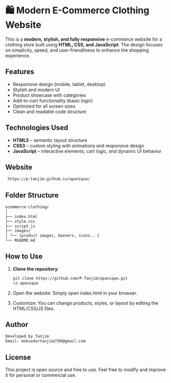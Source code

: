 # 🛍 Modern E-Commerce Clothing Website

This is a **modern, stylish, and fully responsive** e-commerce website for a clothing store built using **HTML, CSS, and JavaScript**. The design focuses on simplicity, speed, and user-friendliness to enhance the shopping experience.

##  Features

-  Responsive design (mobile, tablet, desktop)
-  Stylish and modern UI
-  Product showcase with categories
-  Add-to-cart functionality (basic logic)
-  Optimized for all screen sizes
-  Clean and readable code structure

##  Technologies Used

- **HTML5** – semantic layout structure  
- **CSS3** – custom styling with animations and responsive design  
- **JavaScript** – interactive elements, cart logic, and dynamic UI behavior

##  Website
```bash
 https://p-tanjim.github.io/apanique/
```

##  Folder Structure
```bash
ecommerce-clothing/
│
├── index.html
├── style.css
├── script.js
├── images/
│ └── [product images, banners, icons...]
└── README.md
```


##  How to Use

1. **Clone the repository**:
   ```bash
   git clone https://github.com/P-Tanjim/apanique.git
   cd apanique
   ```
2. Open the website:
Simply open index.html in your browser.

3. Customize:
You can change products, styles, or layout by editing the HTML/CSS/JS files.

## Author
```bash
Developed by Tanjim
Email: moksedurtanjim2769@gmail.com
```

## License
This project is open source and free to use.
Feel free to modify and improve it for personal or commercial use.
